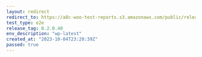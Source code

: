 ```yaml
---
layout: redirect
redirect_to: https://a8c-woo-test-reports.s3.amazonaws.com/public/release/8.2.0.40/wp-latest/e2e/index.html
test_type: e2e
release_tag: 8.2.0.40
env_description: "wp-latest"
created_at: "2023-10-04T23:20:39Z"
passed: true
---
```

